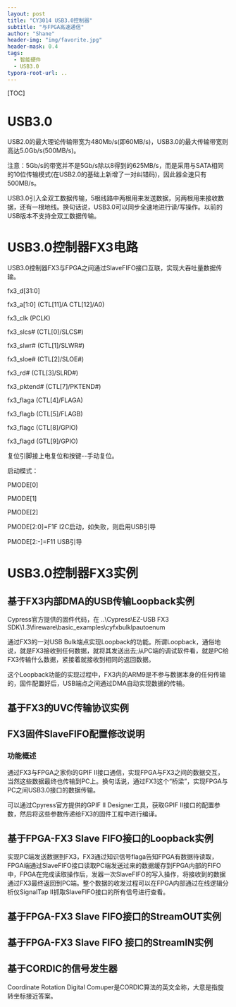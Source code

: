 ```yaml
---
layout: post
title: "CY3014 USB3.0控制器"
subtitle: "与FPGA高速通信"
author: "Shane"
header-img: "img/favorite.jpg"
header-mask: 0.4
tags:
  - 智能硬件
  - USB3.0
typora-root-url: ..
---
```


[TOC]



# USB3.0

USB2.0的最大理论传输带宽为480Mb/s(即60MB/s)，USB3.0的最大传输带宽则高达5.0Gb/s(500MB/s)。

注意：5Gb/s的带宽并不是5Gb/s除以8得到的625MB/s，而是采用与SATA相同的10位传输模式(在USB2.0的基础上新增了一对纠错码)，因此器全速只有500MB/s。

USB3.0引入全双工数据传输，5根线路中两根用来发送数据，另两根用来接收数据，还有一根地线。换句话说，USB3.0可以同步全速地进行读/写操作。以前的USB版本不支持全双工数据传输。



# USB3.0控制器FX3电路

USB3.0控制器FX3与FPGA之间通过SlaveFIFO接口互联，实现大吞吐量数据传输。

fx3_d[31:0]

fx3_a[1:0] (CTL[11]/A CTL[12]/A0)

fx3_clk (PCLK)

fx3_slcs# (CTL[0]/SLCS#)

fx3_slwr# (CTL[1]/SLWR#)

fx3_sloe# (CTL[2]/SLOE#)

fx3_rd# (CTL[3]/SLRD#)

fx3_pktend# (CTL[7]/PKTEND#)

fx3_flaga (CTL[4]/FLAGA)

fx3_flagb (CTL[5]/FLAGB)

fx3_flagc (CTL[8]/GPIO)

fx3_flagd (GTL[9]/GPIO)



复位引脚接上电复位和按键--手动复位。



启动模式：

PMODE[0]

PMODE[1]

PMODE[2]

PMODE[2:0]=F1F I2C启动，如失败，则启用USB引导

PMODE[2:-]=F11 USB引导



# USB3.0控制器FX3实例

## 基于FX3内部DMA的USB传输Loopback实例

Cypress官方提供的固件代码，在 ..\Cypress\EZ-USB FX3 SDK\1.3\fireware\basic_examples\cyfxbulklpautoenum

通过FX3的一对USB Bulk端点实现Loopback的功能。所谓Loopback，通俗地说，就是FX3接收到任何数据，就将其发送出去;从PC端的调试软件看，就是PC给FX3传输什么数据，紧接着就接收到相同的返回数据。

这个Loopback功能的实现过程中，FX3内的ARM9是不参与数据本身的任何传输的，固件配置好后，USB端点之间通过DMA自动实现数据的传输。



## 基于FX3的UVC传输协议实例



## FX3固件SlaveFIFO配置修改说明

### 功能概述

通过FX3与FPGA之家你的GPIF II接口通信，实现FPGA与FX3之间的数据交互，当然这些数据最终也传输到PC上。换句话说，通过FX3这个“桥梁”，实现FPGA与PC之间USB3.0接口的数据传输。

可以通过Cpyress官方提供的GPIF II Designer工具，获取GPIF II接口的配置参数，然后将这些参数传递给FX3的固件工程中进行编译。



## 基于FPGA-FX3 Slave FIFO接口的Loopback实例

实现PC端发送数据到FX3，FX3通过知识信号flaga告知FPGA有数据待读取，FPGA端通过SlaveFIFO接口读取PC端发送过来的数据缓存到FPGA内部的FIFO中，FPGA在完成读取操作后，发器一次SlaveFIFO的写入操作，将接收到的数据通过FX3最终返回到PC端。整个数据的收发过程可以在FPGA内部通过在线逻辑分析仪SignalTap II抓取SlaveFIFO接口的所有信号进行查看。



## 基于FPGA-FX3 Slave FIFO接口的StreamOUT实例



## 基于FPGA-FX3 Slave FIFO 接口的StreamIN实例



## 基于CORDIC的信号发生器

Coordinate Rotation Digital Comuper是CORDIC算法的英文全称，大意是指旋转坐标接近答案。